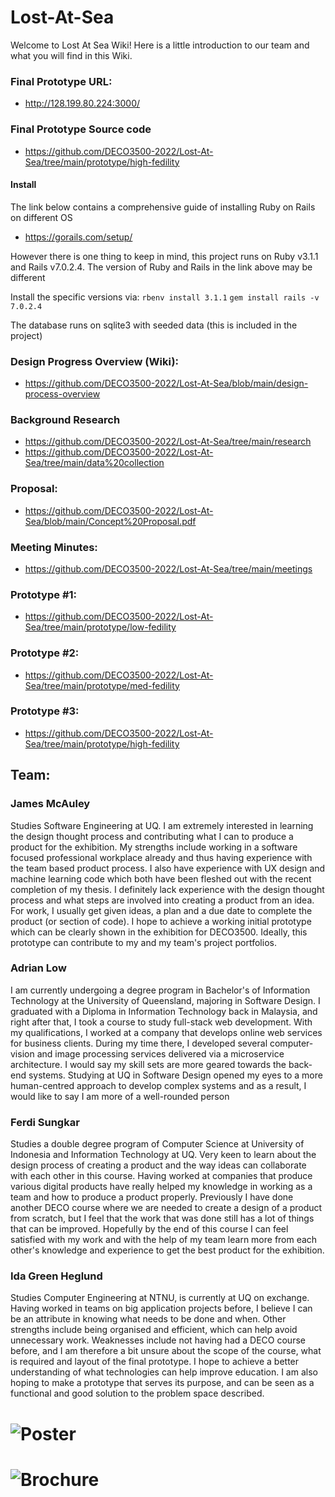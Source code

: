 # Lost-At-Sea

Welcome to Lost At Sea Wiki!
Here is a little introduction to our team and what you will find in this Wiki. 

### Final Prototype URL:
- http://128.199.80.224:3000/

### Final Prototype Source code
- https://github.com/DECO3500-2022/Lost-At-Sea/tree/main/prototype/high-fedility
#### Install
The link below contains a comprehensive guide of installing Ruby on Rails on different OS
 - https://gorails.com/setup/

 However there is one thing to keep in mind, this project runs on Ruby v3.1.1 and Rails v7.0.2.4. The version of Ruby and Rails in the link above may be different

 Install the specific versions via:
 `rbenv install 3.1.1`
 `gem install rails -v 7.0.2.4`

 The database runs on sqlite3 with seeded data (this is included in the project)

### Design Progress Overview (Wiki):
- https://github.com/DECO3500-2022/Lost-At-Sea/blob/main/design-process-overview

### Background Research
- https://github.com/DECO3500-2022/Lost-At-Sea/tree/main/research
- https://github.com/DECO3500-2022/Lost-At-Sea/tree/main/data%20collection

### Proposal:
- https://github.com/DECO3500-2022/Lost-At-Sea/blob/main/Concept%20Proposal.pdf

### Meeting Minutes:
- https://github.com/DECO3500-2022/Lost-At-Sea/tree/main/meetings

### Prototype #1:
- https://github.com/DECO3500-2022/Lost-At-Sea/tree/main/prototype/low-fedility

### Prototype #2:
- https://github.com/DECO3500-2022/Lost-At-Sea/tree/main/prototype/med-fedility

### Prototype #3:
- https://github.com/DECO3500-2022/Lost-At-Sea/tree/main/prototype/high-fedility

## Team:

### James McAuley
Studies Software Engineering at UQ. I am extremely interested in learning the design thought process and contributing what I can to produce a product for the exhibition. My strengths include working in a software focused professional workplace already and thus having experience with the team based product process. I also have experience with UX design and machine learning code which both have been fleshed out with the recent completion of my thesis. I definitely lack experience with the design thought process and what steps are involved into creating a product from an idea. For work, I usually get given ideas, a plan and a due date to complete the product (or section of code). I hope to achieve a working initial prototype which can be clearly shown in the exhibition for DECO3500. Ideally, this prototype can contribute to my and my team's project portfolios.

### Adrian Low
I am currently undergoing a degree program in Bachelor's of Information Technology at the University of Queensland, majoring in Software Design. I graduated with a Diploma in Information Technology back in Malaysia, and right after that, I took a course to study full-stack web development. With my qualifications, I worked at a company that develops online web services for business clients. During my time there, I developed several computer-vision and image processing services delivered via a microservice architecture. I would say my skill sets are more geared towards the back-end systems. Studying at UQ in Software Design opened my eyes to a more human-centred approach to develop complex systems and as a result, I would like to say I am more of a well-rounded person

### Ferdi Sungkar
Studies a double degree program of Computer Science at University of Indonesia and Information Technology at UQ. Very keen to learn about the design process of creating a product and the way ideas can collaborate with each other in this course. Having worked at companies that produce various digital products have really helped my knowledge in working as a team and how to produce a product properly. Previously I have done another DECO course where we are needed to create a design of a product from scratch, but I feel that the work that was done still has a lot of things that can be improved. Hopefully by the end of this course I can feel satisfied with my work and with the help of my team learn more from each other's knowledge and experience to get the best product for the exhibition.

### Ida Green Heglund
Studies Computer Engineering at NTNU, is currently at UQ on exchange. Having worked in teams on big application projects before, I believe I can be an attribute in knowing what needs to be done and when. Other strengths include being organised and efficient, which can help avoid unnecessary work. Weaknesses include not having had a DECO course before, and I am therefore a bit unsure about the scope of the course, what is required and layout of the final prototype. I hope to achieve a better understanding of what technologies can help improve education. I am also hoping to make a prototype that serves its purpose, and can be seen as a functional and good solution to the problem space described.

# ![Poster](https://user-images.githubusercontent.com/71433203/196400895-f07a6971-b32e-4932-946b-079a7d6a4302.png)

# ![Brochure](https://user-images.githubusercontent.com/60338815/197086116-25dc3e35-38af-4d88-9782-adb0fdaca1b1.png)

